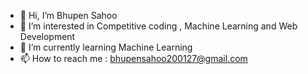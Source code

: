 - 👋 Hi, I’m Bhupen Sahoo
- 👀 I’m interested in Competitive coding , Machine Learning and Web Development
- 🌱 I’m currently learning Machine Learning
- 📫 How to reach me : bhupensahoo200127@gmail.com

